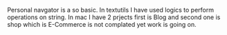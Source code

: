 Personal navgator is a so basic.
In textutils I have used logics to perform operations on string.
In mac I have 2 prjects first is Blog and second one is shop which is E-Commerce is not complated yet work is going on.
